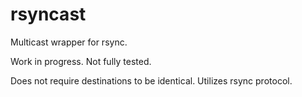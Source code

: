 rsyncast
========

Multicast wrapper for rsync.

Work in progress.  Not fully tested.

Does not require destinations to be identical.
Utilizes rsync protocol.
